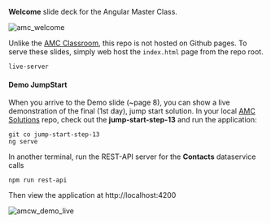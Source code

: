 **Welcome** slide deck for the Angular Master Class.

![amc_welcome](https://cloud.githubusercontent.com/assets/210413/24110727/379013cc-0d62-11e7-9122-48987bc01f12.jpg)

Unlike the [AMC Classroom](http://classroom.thoughtram.io/#/class/angular2-master-class), this repo is not hosted on Github pages. To serve these slides, simply web host the `index.html` page from the repo root.


```console
live-server
```


#### Demo JumpStart

When you arrive to the Demo slide (~page 8), you can show a live demonstration of the final (1st day), jump start solution. In your local [AMC Solutions](https://github.com/thoughtram/angular2-master-class-solutions) repo, check out the **jump-start-step-13** and run the application:

```console
git co jump-start-step-13
ng serve
```

In another terminal, run the REST-API server for the **Contacts** dataservice calls

```console
npm run rest-api
``` 

Then view the application at http://localhost:4200

![amcw_demo_live](https://cloud.githubusercontent.com/assets/210413/24112493/b284fee4-0d67-11e7-9b97-87845ca3b753.png)

